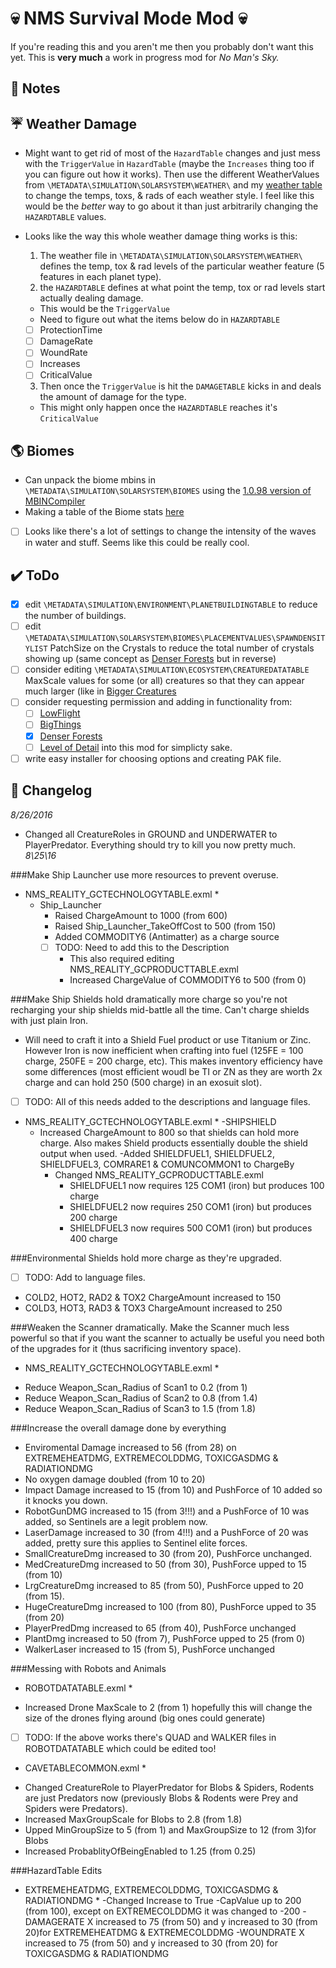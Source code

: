 :skull: NMS Survival Mode Mod :skull:
=====================
If you're reading this and you aren't me then you probably don't want this yet.  This is **very much** a work in progress mod for *No Man's Sky.*

:notebook: Notes
-----

## :umbrella: Weather Damage
- Might want to get rid of most of the `HazardTable` changes and just mess with the `TriggerValue` in `HazardTable` (maybe the `Increases` thing too if you can figure out how it works).  Then use the different WeatherValues from `\METADATA\SIMULATION\SOLARSYSTEM\WEATHER\` and my [weather table](https:\\drive.google.com\open?id=1uFutA2O6o5lY_qkIYukqoCL2Sp227v41eKzXbehU8B4) to change the temps, toxs, & rads of each weather style.  I feel like this would be the *better* way to go about it than just arbitrarily changing the `HAZARDTABLE` values. 

- Looks like the way this whole weather damage thing works is this:
  1. The weather file in `\METADATA\SIMULATION\SOLARSYSTEM\WEATHER\` defines the temp, tox & rad levels of the particular weather feature (5 features in each planet type).
  2. the `HAZARDTABLE` defines at what point the temp, tox or rad levels start actually dealing damage.
    - This would be the `TriggerValue`
	- Need to figure out what the items below do in `HAZARDTABLE`
	- [ ] ProtectionTime
	- [ ] DamageRate
	- [ ] WoundRate
	- [ ] Increases
	- [ ] CriticalValue
  3. Then once the `TriggerValue` is hit the `DAMAGETABLE` kicks in and deals the amount of damage for the type.
    - This might only happen once the `HAZARDTABLE` reaches it's `CriticalValue`

## :earth_americas:  Biomes
- Can unpack the biome mbins in `\METADATA\SIMULATION\SOLARSYSTEM\BIOMES` using the [1.0.98 version of MBINCompiler](https://ci.appveyor.com/project/emoose/mbincompiler/build/1.0.98-mqbltbva/artifacts) 
- Making a table of the Biome stats [here](https://docs.google.com/spreadsheets/d/1eTZg6Qh98Js6816mKw_83bQ-SxndrTyQ4oXe3vy_JBU/edit?usp=sharing)
- [ ] Looks like there's a lot of settings to change the intensity of the waves in water and stuff.  Seems like this could be really cool.

## :heavy_check_mark: ToDo
- [x] edit `\METADATA\SIMULATION\ENVIRONMENT\PLANETBUILDINGTABLE` to reduce the number of buildings.  
- [ ] edit `\METADATA\SIMULATION\SOLARSYSTEM\BIOMES\PLACEMENTVALUES\SPAWNDENSITYLIST` PatchSize on the Crystals to reduce the total number of crystals showing up (same concept as [Denser Forests](http://nomansskymods.com/mods/denser-forests-packed/) but in reverse)  
- [ ] consider editing `\METADATA\SIMULATION\ECOSYSTEM\CREATUREDATATABLE` MaxScale values for some (or all) creatures so that they can appear much larger (like in [Bigger Creatures](http://nomansskymods.com/mods/bigger-creatures-packed/)  
- [ ] consider requesting permission and adding in functionality from:
  - [ ] [LowFlight](http://nomansskymods.com/mods/lowflight-by-hytek-packed/) 
  - [ ] [BigThings](http://nomansskymods.com/mods/bigthings/) 
  - [x] [Denser Forests](http://nomansskymods.com/mods/denser-forests-packed/) 
  - [ ] [Level of Detail](http://nomansskymods.com/mods/level-of-detail/) into this mod for simplicty sake.
- [ ] write easy installer for choosing options and creating PAK file.  

:memo: Changelog
---------
_8/26/2016_
- Changed all CreatureRoles in GROUND and UNDERWATER to PlayerPredator.  Everything should try to kill you now pretty much.
_8\25\16_

###Make Ship Launcher use more resources to prevent overuse.
* NMS_REALITY_GCTECHNOLOGYTABLE.exml *
  - Ship_Launcher
    - Raised ChargeAmount to 1000 (from 600)
    - Raised Ship_Launcher_TakeOffCost to 500 (from 150)
    - Added COMMODITY6 (Antimatter) as a charge source
    - [ ] TODO: Need to add this to the Description
      - This also required editing NMS_REALITY_GCPRODUCTTABLE.exml
	  - Increased ChargeValue of COMMODITY6 to 500 (from 0)
				
###Make Ship Shields hold dramatically more charge so you're not recharging your ship shields mid-battle all the time.  Can't charge shields with just plain Iron.
-  Will need to craft it into a Shield Fuel product or use Titanium or Zinc.  However Iron is now inefficient when crafting into fuel (125FE = 100 charge, 250FE = 200 charge, etc).	 This makes inventory efficiency have some differences (most efficient woudl be TI or ZN as they are worth 2x charge and can hold 250 (500 charge) in an exosuit slot).
- [ ] TODO: All of this needs added to the descriptions and language files.
* NMS_REALITY_GCTECHNOLOGYTABLE.exml *
-SHIPSHIELD
  - Increased ChargeAmount to 800 so that shields can hold more charge.  Also makes Shield products essentially double the shield output when used. 
  -Added SHIELDFUEL1, SHIELDFUEL2, SHIELDFUEL3, COMRARE1 & COMUNCOMMON1 to ChargeBy
    - Changed NMS_REALITY_GCPRODUCTTABLE.exml 
      - SHIELDFUEL1 now requires 125 COM1 (iron) but produces 100 charge
      - SHIELDFUEL2 now requires 250 COM1 (iron) but produces 200 charge
      - SHIELDFUEL3 now requires 500 COM1 (iron) but produces 400 charge
		
###Environmental Shields hold more charge as they're upgraded.
- [ ] TODO: Add to language files.	
- COLD2, HOT2, RAD2 & TOX2 ChargeAmount increased to 150
- COLD3, HOT3, RAD3 & TOX3 ChargeAmount increased to 250
	
###Weaken the Scanner dramatically.  Make the Scanner much less powerful so that if you want the scanner to actually be useful you need both of the upgrades for it (thus sacrificing inventory space).
* NMS_REALITY_GCTECHNOLOGYTABLE.exml *
- Reduce Weapon_Scan_Radius of Scan1 to 0.2 (from 1)
- Reduce Weapon_Scan_Radius of Scan2 to 0.8 (from 1.4)
- Reduce Weapon_Scan_Radius of Scan3 to 1.5 (from 1.8)
		
###Increase the overall damage done by everything
- Enviromental Damage increased to 56 (from 28) on EXTREMEHEATDMG, EXTREMECOLDDMG, TOXICGASDMG & RADIATIONDMG
- No oxygen damage doubled (from 10 to 20)
- Impact Damage increased to 15 (from 10) and PushForce of 10 added so it knocks you down.
- RobotGunDMG increased to 15 (from 3!!!) and a PushForce of 10 was added, so Sentinels are a legit problem now.
- LaserDamage increased to 30 (from 4!!!) and a PushForce of 20 was added, pretty sure this applies to Sentinel elite forces.
- SmallCreatureDmg increased to 30 (from 20), PushForce unchanged.
- MedCreatureDmg increased to 50 (from 30), PushForce upped to 15 (from 10)
- LrgCreatureDmg increased to 85 (from 50), PushForce upped to 20 (from 15).
- HugeCreatureDmg increased to 100 (from 80), PushForce upped to 35 (from 20)
- PlayerPredDmg increased to 65 (from 40), PushForce unchanged
- PlantDmg increased to 50 (from 7), PushForce upped to 25 (from 0)
- WalkerLaser increased to 15 (from 5), PushForce unchanged
	
###Messing with Robots and Animals
* ROBOTDATATABLE.exml *
- Increased Drone MaxScale to 2 (from 1) hopefully this will change the size of the drones flying around (big ones could generate)
- [ ] TODO: If the above works there's QUAD and WALKER files in ROBOTDATATABLE which could be edited too!
	
* CAVETABLECOMMON.exml *
- Changed CreatureRole to PlayerPredator for Blobs & Spiders, Rodents are just Predators now (previously Blobs & Rodents were Prey and Spiders were Predators).
- Increased MaxGroupScale for Blobs to 2.8 (from 1.8)
- Upped MinGroupSize to 5 (from 1) and MaxGroupSize to 12 (from 3)for Blobs
- Increased ProbablityOfBeingEnabled to 1.25 (from 0.25)
	
###HazardTable Edits
* EXTREMEHEATDMG, EXTREMECOLDDMG, TOXICGASDMG & RADIATIONDMG *
  -Changed Increase to True
  -CapValue up to 200 (from 100), except on EXTREMECOLDDMG it was changed to -200
  -DAMAGERATE X increased to 75 (from 50) and y increased to 30 (from 20)for EXTREMEHEATDMG & EXTREMECOLDDMG
  -WOUNDRATE X increased to 75 (from 50) and y increased to 30 (from 20) for TOXICGASDMG & RADIATIONDMG
	
		
